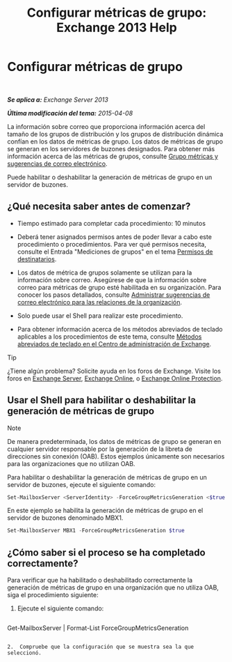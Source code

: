 ﻿---
title: 'Configurar métricas de grupo: Exchange 2013 Help'
TOCTitle: Configurar métricas de grupo
ms:assetid: 76ccd6a7-e2ec-42f4-9ab3-e8cc257ac896
ms:mtpsurl: https://technet.microsoft.com/es-es/library/JJ649327(v=EXCHG.150)
ms:contentKeyID: 49895723
ms.date: 05/22/2018
mtps_version: v=EXCHG.150
ms.translationtype: MT
---

# Configurar métricas de grupo

 

_**Se aplica a:** Exchange Server 2013_

_**Última modificación del tema:** 2015-04-08_

La información sobre correo que proporciona información acerca del tamaño de los grupos de distribución y los grupos de distribución dinámica confían en los datos de métricas de grupo. Los datos de métricas de grupo se generan en los servidores de buzones designados. Para obtener más información acerca de las métricas de grupos, consulte [Grupo métricas y sugerencias de correo electrónico](group-metrics-and-https://docs.microsoft.com/es-es/exchange/clients-and-mobile-in-exchange-online/mailtips/mailtips).

Puede habilitar o deshabilitar la generación de métricas de grupo en un servidor de buzones.

## ¿Qué necesita saber antes de comenzar?

  - Tiempo estimado para completar cada procedimiento: 10 minutos

  - Deberá tener asignados permisos antes de poder llevar a cabo este procedimiento o procedimientos. Para ver qué permisos necesita, consulte el Entrada "Mediciones de grupos" en el tema [Permisos de destinatarios](recipients-permissions-exchange-2013-help.md).

  - Los datos de métrica de grupos solamente se utilizan para la información sobre correo. Asegúrese de que la información sobre correo para métricas de grupo esté habilitada en su organización. Para conocer los pasos detallados, consulte [Administrar sugerencias de correo electrónico para las relaciones de la organización](https://docs.microsoft.com/es-es/exchange/clients-and-mobile-in-exchange-online/mailtips/manage-mailtips-for-organization-relationships).

  - Solo puede usar el Shell para realizar este procedimiento.

  - Para obtener información acerca de los métodos abreviados de teclado aplicables a los procedimientos de este tema, consulte [Métodos abreviados de teclado en el Centro de administración de Exchange](keyboard-shortcuts-in-the-exchange-admin-center-exchange-online-protection-help.md).


> [!TIP]
> ¿Tiene algún problema? Solicite ayuda en los foros de Exchange. Visite los foros en <A href="https://go.microsoft.com/fwlink/p/?linkid=60612">Exchange Server</A>, <A href="https://go.microsoft.com/fwlink/p/?linkid=267542">Exchange Online</A>, o <A href="https://go.microsoft.com/fwlink/p/?linkid=285351">Exchange Online Protection</A>.



## Usar el Shell para habilitar o deshabilitar la generación de métricas de grupo


> [!NOTE]
> De manera predeterminada, los datos de métricas de grupo se generan en cualquier servidor responsable por la generación de la libreta de direcciones sin conexión (OAB). Estos ejemplos únicamente son necesarios para las organizaciones que no utilizan OAB.



Para habilitar o deshabilitar la generación de métricas de grupo en un servidor de buzones, ejecute el siguiente comando:

```powershell
Set-MailboxServer <ServerIdentity> -ForceGroupMetricsGeneration <$true | $false>
```

En este ejemplo se habilita la generación de métricas de grupo en el servidor de buzones denominado MBX1.

```powershell
Set-MailboxServer MBX1 -ForceGroupMetricsGeneration $true
```

## ¿Cómo saber si el proceso se ha completado correctamente?

Para verificar que ha habilitado o deshabilitado correctamente la generación de métricas de grupo en una organización que no utiliza OAB, siga el procedimiento siguiente:

1.  Ejecute el siguiente comando:
    
    ```powershell
Get-MailboxServer <ServerIdentity> | Format-List ForceGroupMetricsGeneration
```

2.  Compruebe que la configuración que se muestra sea la que seleccionó.

